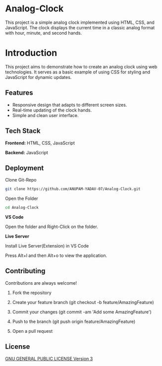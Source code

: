 # Analog-Clock

This project is a simple analog clock implemented using HTML, CSS, and JavaScript. The clock displays the current time in a classic analog format with hour, minute, and second hands.


# Introduction

This project aims to demonstrate how to create an analog clock using web technologies. It serves as a basic example of using CSS for styling and JavaScript for dynamic updates.

## Features

- Responsive design that adapts to different screen sizes.
- Real-time updating of the clock hands.
- Simple and clean user interface.

## Tech Stack

**Frontend:** HTML, CSS, JavaScript

**Backend:** JavaScript


## Deployment

Clone Git-Repo

```bash
git clone https://github.com/ANUPAM-YADAV-07/Analog-Clock.git
```

Open the Folder

```bash
cd Analog-Clock
```

**VS Code**

Open the folder and Right-Click on the folder.

**Live Server**

Install Live Server(Extension) in VS Code

Press Alt+l and then Alt+o to view the application.
## Contributing

Contributions are always welcome!

1. Fork the repository

2. Create your feature branch (git checkout -b feature/AmazingFeature)

3. Commit your changes (git commit -am 'Add some AmazingFeature')

4. Push to the branch (git push origin feature/AmazingFeature)

5. Open a pull request

## License

[ GNU GENERAL PUBLIC LICENSE Version 3](https://choosealicense.com/licenses/gpl-3.0/)
